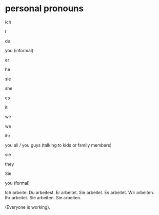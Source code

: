 # personal pronouns

ich

I

du

you (informal)

er

he

sie

she

es

it

wir

we

ihr

you all / you guys (talking to kids or family members)

sie

they

Sie

you (formal)

Ich arbeite. Du arbeitest. Er arbeitet. Sie arbeitet. Es arbeitet. Wir arbeiten.
Ihr arbeitet. Sie arbeiten. Sie arbeiten.

(Everyone is working).


